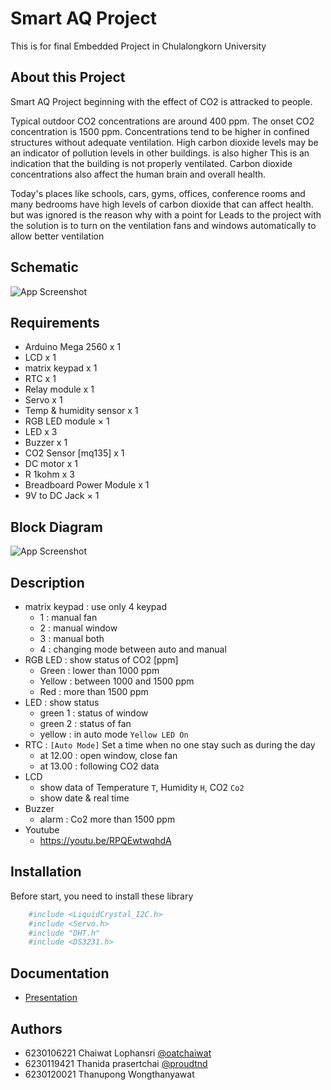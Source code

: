 
# Smart AQ Project

This is for final Embedded Project in Chulalongkorn University


## About this Project

Smart AQ Project beginning with the effect of CO2 is attracked to people.

Typical outdoor CO2 concentrations are around 400 ppm. The onset CO2 concentration is 1500 ppm. Concentrations tend to be higher in confined structures without adequate ventilation. High carbon dioxide levels may be an indicator of pollution levels in other buildings. is also higher This is an indication that the building is not properly ventilated. Carbon dioxide concentrations also affect the human brain and overall health.  

Today's places like schools, cars, gyms, offices, conference rooms and many bedrooms have high levels of carbon dioxide that can affect health. but was ignored is the reason why with a point for Leads to the project with the solution is to turn on the ventilation fans and windows automatically to allow better ventilation
## Schematic

![App Screenshot](https://drive.google.com/uc?id=1V1xxo0J63jnR276fRCmtA_x_NWQEMmpQ)


## Requirements 

- Arduino Mega 2560 x 1
- LCD x 1			
- matrix keypad	x 1		
- RTC x 1			
- Relay module x 1	
- Servo x 1			
- Temp & humidity sensor x 1	
-	RGB LED module × 1		
-	LED x 3				
-	Buzzer  x 1			
-	CO2 Sensor [mq135]	x 1	
-	DC motor x 1			
- R 1kohm x 3		
- Breadboard Power Module x 1
- 9V to DC Jack × 1 	

## Block Diagram

![App Screenshot](https://drive.google.com/uc?id=1XsZ-aRSsmGlqFX2gG-zl8xnHxjhQGNlp)

## Description 
- matrix keypad : use only 4 keypad
    - 1 : manual fan
    - 2 : manual window
    - 3 : manual both
    - 4 : changing mode between auto and manual
- RGB LED : show status of CO2 [ppm]
    - Green : lower than 1000 ppm
    - Yellow : between 1000 and 1500 ppm
    - Red : more than 1500 ppm
- LED : show status
    - green 1 : status of window
    - green 2 : status of fan
    - yellow : in auto mode `Yellow LED On`
- RTC : `[Auto Mode]` Set a time when no one stay such as during the day
    - at 12.00 : open window, close fan
    - at 13.00 : following CO2 data
- LCD 
    - show data of Temperature `T`, Humidity `H`, CO2 `Co2`
    - show date & real time
- Buzzer
    - alarm : Co2 more than 1500 ppm
- Youtube
    - https://youtu.be/RPQEwtwqhdA

## Installation

Before start, you need to install these library 

```bash
    #include <LiquidCrystal_I2C.h>
    #include <Servo.h>
    #include "DHT.h"
    #include <DS3231.h> 
```

## Documentation

- [Presentation](https://chula-my.sharepoint.com/:p:/g/personal/6230120021_student_chula_ac_th/EcZ22_chKKNGp9o3xPuj_REBImm6OBJb0dHGD-T_uJeJyA?rtime=2yKNU8ss2kg)


## Authors

- 6230106221 Chaiwat Lophansri [@oatchaiwat](https://github.com/oatchaiwat)
- 6230119421 Thanida prasertchai [@proudtnd](https://github.com/proudtnd)
- 6230120021 Thanupong Wongthanyawat  

